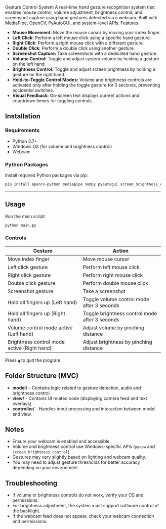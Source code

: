 Gesture Control System
A real-time hand gesture recognition system that enables mouse control, volume adjustment, brightness control, and screenshot capture using hand gestures detected via a webcam. Built with MediaPipe, OpenCV, PyAutoGUI, and system-level APIs.
Features

* **Mouse Movement:** Move the mouse cursor by moving your index finger.
* **Left Click:** Perform a left mouse click using a specific hand gesture.
* **Right Click:** Perform a right mouse click with a different gesture.
* **Double Click:** Perform a double click using another gesture.
* **Screenshot Capture:** Take screenshots with a dedicated hand gesture.
* **Volume Control:** Toggle and adjust system volume by holding a gesture on the left hand.
* **Brightness Control:** Toggle and adjust screen brightness by holding a gesture on the right hand.
* **Hold-to-Toggle Control Modes:** Volume and brightness controls are activated only after holding the toggle gesture for 3 seconds, preventing accidental switches.
* **Visual Feedback:** On-screen text displays current actions and countdown timers for toggling controls.

## Installation

### Requirements

* Python 3.7+
* Windows OS (for volume and brightness control)
* Webcam

### Python Packages

Install required Python packages via pip:

```bash
pip install opencv-python mediapipe numpy pyautogui screen_brightness_control pynput pycaw comtypes
```

---

## Usage

Run the main script:

```bash
python main.py
```

### Controls

| Gesture                                     | Action                                         |
| ------------------------------------------- | ---------------------------------------------- |
| Move index finger                           | Move mouse cursor                              |
| Left click gesture                          | Perform left mouse click                       |
| Right click gesture                         | Perform right mouse click                      |
| Double click gesture                        | Perform double mouse click                     |
| Screenshot gesture                          | Take a screenshot                              |
| Hold all fingers up (Left hand)             | Toggle volume control mode after 3 seconds     |
| Hold all fingers up (Right hand)            | Toggle brightness control mode after 3 seconds |
| Volume control mode active (Left hand)      | Adjust volume by pinching distance             |
| Brightness control mode active (Right hand) | Adjust brightness by pinching distance         |

Press **`q`** to quit the program.

## Folder Structure (MVC)

* **model/** - Contains logic related to gesture detection, audio and brightness control.
* **view/** - Contains UI related code (displaying camera feed and text overlays).
* **controller/** - Handles input processing and interaction between model and view.

## Notes

* Ensure your webcam is enabled and accessible.
* Volume and brightness control use Windows-specific APIs (`pycaw` and `screen_brightness_control`).
* Gestures may vary slightly based on lighting and webcam quality.
* You may need to adjust gesture thresholds for better accuracy depending on your environment.

## Troubleshooting

* If volume or brightness controls do not work, verify your OS and permissions.
* For brightness adjustment, the system must support software control of the backlight.
* If the webcam feed does not appear, check your webcam connection and permissions.

